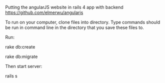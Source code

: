 Putting the angularJS website in rails 4 app with backend
https://github.com/elmerwu/angularjs

To run on your computer, clone files into directory.  Type commands should be run in command
line in the directory that you save these files to.

Run:

rake db:create

rake db:migrate



Then start server:

rails s

